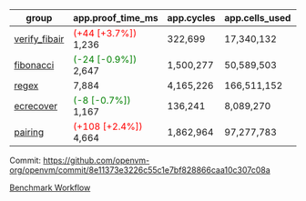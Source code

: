 | group | app.proof_time_ms | app.cycles | app.cells_used | leaf.proof_time_ms | leaf.cycles | leaf.cells_used |
| -- | -- | -- | -- | -- | -- | -- |
| [verify_fibair](https://github.com/openvm-org/openvm/blob/benchmark-results/benchmarks-pr/1561/verify_fibair-8e11373e3226c55c1e7bf828866caa10c307c08a.md) |<span style='color: red'>(+44 [+3.7%])</span> 1,236 |  322,699 |  17,340,132 |- | - | - |
| [fibonacci](https://github.com/openvm-org/openvm/blob/benchmark-results/benchmarks-pr/1561/fibonacci-8e11373e3226c55c1e7bf828866caa10c307c08a.md) |<span style='color: green'>(-24 [-0.9%])</span> 2,647 |  1,500,277 |  50,589,503 |- | - | - |
| [regex](https://github.com/openvm-org/openvm/blob/benchmark-results/benchmarks-pr/1561/regex-8e11373e3226c55c1e7bf828866caa10c307c08a.md) | 7,884 |  4,165,226 |  166,511,152 |- | - | - |
| [ecrecover](https://github.com/openvm-org/openvm/blob/benchmark-results/benchmarks-pr/1561/ecrecover-8e11373e3226c55c1e7bf828866caa10c307c08a.md) |<span style='color: green'>(-8 [-0.7%])</span> 1,167 |  136,241 |  8,089,270 |- | - | - |
| [pairing](https://github.com/openvm-org/openvm/blob/benchmark-results/benchmarks-pr/1561/pairing-8e11373e3226c55c1e7bf828866caa10c307c08a.md) |<span style='color: red'>(+108 [+2.4%])</span> 4,664 |  1,862,964 |  97,277,783 |- | - | - |


Commit: https://github.com/openvm-org/openvm/commit/8e11373e3226c55c1e7bf828866caa10c307c08a

[Benchmark Workflow](https://github.com/openvm-org/openvm/actions/runs/15936053256)

